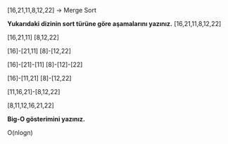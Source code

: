 [16,21,11,8,12,22] -> Merge Sort

**Yukarıdaki dizinin sort türüne göre aşamalarını yazınız.**
[16,21,11,8,12,22]

[16,21,11] [8,12,22]

[16]-[21,11] [8]-[12,22]

[16]-[21]-[11] [8]-[12]-[22]

[16]-[11,21] [8]-[12,22]

[11,16,21]-[8,12,22]

[8,11,12,16,21,22]

**Big-O gösterimini yazınız.**

O(nlogn)
